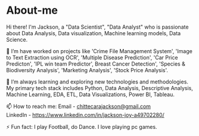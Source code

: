 # About-me

Hi there! I'm Jackson, a "Data Scientist", "Data Analyst" who is passionate about Data Analysis, Data visualization, Machine learning models, Data Science.

🔭 I’m have worked on projects like 'Crime File Management System', 'Image to Text Extraction using OCR', 'Multiple Disease Prediction', 'Car Price Predicton', 'IPL win team Predictor', Breast Cancer Detection', 'Species & Biodiversity Analysis', 'Marketing Analysis', 'Stock Price Analysis'.

🌱 I’m always learning and exploring new technologies and methodologies. My primary tech stack includes Python, Data Analysis, Descriptive Analysis, Machine Learning, EDA, ETL, Data Visualizations, Power BI, Tableau.

📫 How to reach me: Email - chittecarajackson@gmail.com  
                    LinkedIn - https://www.linkedin.com/in/jackson-joy-a49702280/

⚡ Fun fact: I play Football, do Dance. I love playing pc games.


